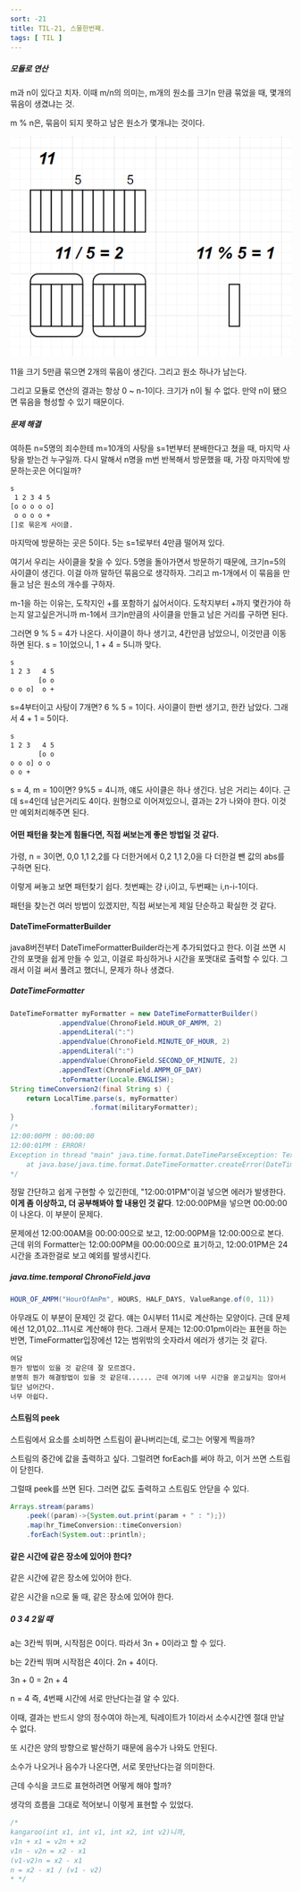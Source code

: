 ```yaml
---
sort: -21
title: TIL-21, 스물한번째.
tags: [ TIL ]
---
```


##### 모듈로 연산

m과 n이 있다고 치자. 이때 m/n의 의미는, m개의 원소를 크기n 만큼 묶었을 때, 몇개의 묶음이 생겼냐는 것.

m % n은, 묶음이 되지 못하고 남은 원소가 몇개냐는 것이다.

![image-20210127173146306](../posts/TIL/image-20210127173146306.png) 

11을 크기 5만큼 묶으면 2개의 묶음이 생긴다. 그리고 원소 하나가 남는다.

그리고 모듈로 연산의 결과는 항상 0 ~ n-1이다. 크기가 n이 될 수 없다. 만약 n이 됐으면 묶음을 형성할 수 있기 때문이다.

##### 문제 해결

여하튼 n=5명의 죄수한테 m=10개의 사탕을 s=1번부터 분배한다고 쳤을 때, 마지막 사탕을 받는건 누구일까. 다시 말해서 n명을 m번 반복해서 방문했을 때, 가장 마지막에 방문하는곳은 어디일까?

```
s
 1 2 3 4 5
[o o o o o]
 o o o o +
[]로 묶은게 사이클.
```

마지막에 방문하는 곳은 5이다. 5는 s=1로부터 4만큼 떨어져 있다.

여기서 우리는 사이클을 찾을 수 있다. 5명을 돌아가면서 방문하기 때문에, 크기n=5의 사이클이 생긴다. 이걸 아까 말하던 묶음으로 생각하자. 그리고 m-1개에서 이 묶음을 만들고 남은 원소의 개수를 구하자. 

m-1을 하는 이유는, 도착지인 +를 포함하기 싫어서이다. 도착지부터 +까지 몇칸가야 하는지 알고싶은거니까 m-1에서 크기n만큼의 사이클을 만들고 남은 거리를 구하면 된다.

그러면 9 % 5 = 4가 나온다.  사이클이 하나 생기고, 4칸만큼 남았으니, 이것만큼 이동하면 된다. s = 1이었으니, 1 + 4 = 5니까 맞다.

```
s
1 2 3   4 5
       [o o
o o o]  o +
```

s=4부터이고 사탕이 7개면? 6 % 5 = 1이다. 사이클이 한번 생기고, 한칸 남았다. 그래서 4 + 1 = 5이다.

```
s
1 2 3   4 5
       [o o
o o o] o o
o o + 
```

s = 4, m = 10이면? 9%5 = 4니까, 얘도 사이클은 하나 생긴다. 남은 거리는 4이다. 근데 s=4인데 남은거리도 4이다. 원형으로 이어져있으니, 결과는 2가 나와야 한다. 이것만 예외처리해주면 된다.

#### 어떤 패턴을 찾는게 힘들다면, 직접 써보는게 좋은 방법일 것 같다.

가령, n = 3이면, 0,0 1,1 2,2를 다 더한거에서 0,2 1,1 2,0을 다 더한걸 뺀 값의 abs를 구하면 된다.

이렇게 써놓고 보면 패턴찾기 쉽다. 첫번째는 걍 i,i이고, 두번째는 i,n-i-1이다.

패턴을 찾는건 여러 방법이 있겠지만, 직접 써보는게 제일 단순하고 확실한 것 같다.

#### DateTimeFormatterBuilder

java8버전부터 DateTimeFormatterBuilder라는게 추가되었다고 한다. 이걸 쓰면 시간의 포맷을 쉽게 만들 수 있고, 이걸로 파싱하거나 시간을 포맷대로 출력할 수 있다. 그래서 이걸 써서 풀려고 했더니, 문제가 하나 생겼다.

##### DateTimeFormatter

```java
DateTimeFormatter myFormatter = new DateTimeFormatterBuilder()
            .appendValue(ChronoField.HOUR_OF_AMPM, 2)
            .appendLiteral(":")
            .appendValue(ChronoField.MINUTE_OF_HOUR, 2)
            .appendLiteral(":")
            .appendValue(ChronoField.SECOND_OF_MINUTE, 2)
            .appendText(ChronoField.AMPM_OF_DAY)
            .toFormatter(Locale.ENGLISH);
String timeConversion2(final String s) {
    return LocalTime.parse(s, myFormatter)
        			.format(militaryFormatter);
}
/*
12:00:00PM : 00:00:00
12:00:01PM : ERROR!
Exception in thread "main" java.time.format.DateTimeParseException: Text '12:00:01PM' could not be parsed: Invalid value for HourOfDay (valid values 0 - 23): 24
	at java.base/java.time.format.DateTimeFormatter.createError(DateTimeFormatter.java:2017)
*/
```

정말 간단하고 쉽게 구현할 수 있긴한데, "12:00:01PM"이걸 넣으면 에러가 발생한다. **이게 좀 이상하고, 더 공부해봐야 할 내용인 것 같다**. 12:00:00PM을 넣으면 00:00:00이 나온다. 이 부분이 문제다.

문제에선 12:00:00AM을 00:00:00으로 보고, 12:00:00PM을 12:00:00으로 본다. 근데 위의 Formatter는 12:00:00PM을 00:00:00으로 표기하고, 12:00:01PM은 24시간을 초과한걸로 보고 예외를 발생시킨다.

##### java.time.temporal ChronoField.java

 ```java
HOUR_OF_AMPM("HourOfAmPm", HOURS, HALF_DAYS, ValueRange.of(0, 11))
 ```

아무래도 이 부분이 문제인 것 같다. 얘는 0시부터 11시로 계산하는 모양이다. 근데 문제에선 12,01,02...11시로 계산해야 한다. 그래서 문제는 12:00:01pm이라는 표현을 하는 반면, TimeFormatter입장에선 12는 범위밖의 숫자라서 에러가 생기는 것 같다.

```note
여담
뭔가 방법이 있을 것 같은데 잘 모르겠다.
분명히 뭔가 해결방법이 있을 것 같은데...... 근데 여기에 너무 시간을 쏟고싶지는 않아서 일단 넘어간다.
너무 아쉽다.
```

#### 스트림의 peek

스트림에서 요소를 소비하면 스트림이 끝나버리는데, 로그는 어떻게 찍을까?

스트림의 중간에 값을 출력하고 싶다. 그럴려면 forEach를 써야 하고, 이거 쓰면 스트림이 닫힌다.

그럴때 peek를 쓰면 된다. 그러면 값도 출력하고 스트림도 안닫을 수 있다.

```java
Arrays.stream(params)
    .peek((param)->{System.out.print(param + " : ");})
    .map(hr_TimeConversion::timeConversion)
    .forEach(System.out::println);
```

#### 같은 시간에 같은 장소에 있어야 한다?

같은 시간에 같은 장소에 있어야 한다. 

같은 시간을 n으로 둘 때, 같은 장소에 있어야 한다.

##### 0 3 4 2일 때

a는 3칸씩 뛰며, 시작점은 0이다. 따라서 3n + 0이라고 할 수 있다.

b는 2칸씩 뛰며 시작점은 4이다. 2n + 4이다.

3n + 0 = 2n + 4

n = 4 즉, 4번째 시간에 서로 만난다는걸 알 수 있다.

이때, 결과는 반드시 양의 정수여야 하는게, 틱레이트가 1이라서 소수시간엔 절대 만날 수 없다. 

또 시간은 양의 방향으로 발산하기 때문에 음수가 나와도 안된다. 

소수가 나오거나 음수가 나온다면, 서로 못만난다는걸 의미한다.

근데 수식을 코드로 표현하려면 어떻게 해야 할까?

생각의 흐름을 그대로 적어보니 이렇게 표현할 수 있었다.

```java
/*
kangaroo(int x1, int v1, int x2, int v2)니까,
v1n + x1 = v2n + x2
v1n - v2n = x2 - x1
(v1-v2)n = x2 - x1
n = x2 - x1 / (v1 - v2)
* */
```



